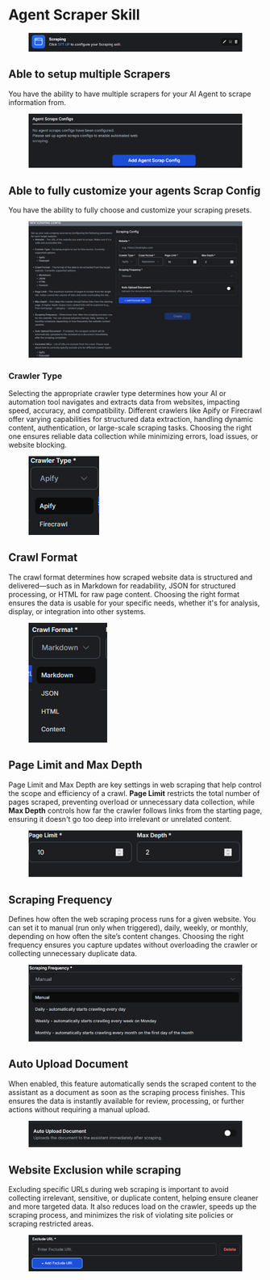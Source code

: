 # Agent Scraper Skill

<figure><img src="../../.gitbook/assets/image (19) (1).png" alt=""><figcaption></figcaption></figure>

## Able to setup multiple Scrapers

You have the ability to have multiple scrapers for your AI Agent to scrape information from.

<figure><img src="../../.gitbook/assets/image (12) (1).png" alt=""><figcaption></figcaption></figure>

## Able to fully customize your agents Scrap Config

You have the ability to fully choose and customize your scraping presets.

<figure><img src="../../.gitbook/assets/image (5).png" alt=""><figcaption></figcaption></figure>

### Crawler Type

Selecting the appropriate crawler type determines how your AI or automation tool navigates and extracts data from websites, impacting speed, accuracy, and compatibility. Different crawlers like Apify or Firecrawl offer varying capabilities for structured data extraction, handling dynamic content, authentication, or large-scale scraping tasks. Choosing the right one ensures reliable data collection while minimizing errors, load issues, or website blocking.

<figure><img src="../../.gitbook/assets/image (14) (1).png" alt=""><figcaption></figcaption></figure>

## Crawl Format

The crawl format determines how scraped website data is structured and delivered—such as in Markdown for readability, JSON for structured processing, or HTML for raw page content. Choosing the right format ensures the data is usable for your specific needs, whether it's for analysis, display, or integration into other systems.

<figure><img src="../../.gitbook/assets/image (16) (1).png" alt=""><figcaption></figcaption></figure>

## Page Limit and Max Depth

Page Limit and Max Depth are key settings in web scraping that help control the scope and efficiency of a crawl. **Page Limit** restricts the total number of pages scraped, preventing overload or unnecessary data collection, while **Max Depth** controls how far the crawler follows links from the starting page, ensuring it doesn't go too deep into irrelevant or unrelated content.

<figure><img src="../../.gitbook/assets/image (17) (1).png" alt=""><figcaption></figcaption></figure>

## Scraping Frequency

Defines how often the web scraping process runs for a given website. You can set it to manual (run only when triggered), daily, weekly, or monthly, depending on how often the site’s content changes. Choosing the right frequency ensures you capture updates without overloading the crawler or collecting unnecessary duplicate data.

<figure><img src="../../.gitbook/assets/image (1) (1).png" alt="" width="548"><figcaption></figcaption></figure>

## Auto Upload Document

When enabled, this feature automatically sends the scraped content to the assistant as a document as soon as the scraping process finishes. This ensures the data is instantly available for review, processing, or further actions without requiring a manual upload.

<figure><img src="../../.gitbook/assets/image (2) (1).png" alt="" width="545"><figcaption></figcaption></figure>

## Website Exclusion while scraping

Excluding specific URLs during web scraping is important to avoid collecting irrelevant, sensitive, or duplicate content, helping ensure cleaner and more targeted data. It also reduces load on the crawler, speeds up the scraping process, and minimizes the risk of violating site policies or scraping restricted areas.

<figure><img src="../../.gitbook/assets/image (18) (1).png" alt=""><figcaption></figcaption></figure>
